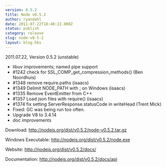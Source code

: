 ```yaml
---
version: 0.5.2
title: Node v0.5.2
author: ryandahl
date: 2011-07-22T18:40:22.000Z
status: publish
category: release
slug: node-v0-5-2
layout: blog.hbs
---
```


2011.07.22, Version 0.5.2 (unstable)
<ul><li>libuv improvements; named pipe support
<li>#1242 check for SSL_COMP_get_compression_methods() (Ben Noordhuis)
<li>#1348 remove require.paths (isaacs)
<li>#1349 Delimit NODE_PATH with ; on Windows (isaacs)
<li>#1335 Remove EventEmitter from C++
<li>#1357 Load json files with require() (isaacs)
<li>#1374 fix setting ServerResponse.statusCode in writeHead (Trent Mick)
<li>Fixed: GC was being run too often.
<li>Upgrade V8 to 3.4.14
<li>doc improvements</ul>

Download: <a href="http://nodejs.org/dist/v0.5.2/node-v0.5.2.tar.gz">http://nodejs.org/dist/v0.5.2/node-v0.5.2.tar.gz</a>

Windows Executable: <a href="http://nodejs.org/dist/v0.5.2/node.exe">http://nodejs.org/dist/v0.5.2/node.exe</a>

Website: <a href="http://nodejs.org/dist/v0.5.2/docs/">http://nodejs.org/dist/v0.5.2/docs/</a>

Documentation: <a href="http://nodejs.org/dist/v0.5.2/docs/api">http://nodejs.org/dist/v0.5.2/docs/api</a>
